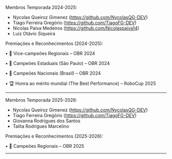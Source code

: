 Membros Temporada 2024-2025:
  - Nycolas Queiroz Gimenez (https://github.com/NycolasQG-DEV)
  - Tiago Ferreira Gregório (https://github.com/TiagoFG-DEV)
  - Nicolas Paiva Medeiros (https://github.com/Nicolaspaiva14)
  - Luiz Otávio Siqueira

Premiações e Reconhecimentos (2024-2025):

• 🥈 Vice-campeões Regionais – OBR 2024

• 🥇 Campeões Estaduais (São Paulo) – OBR 2024

• 🥇 Campeões Nacionais (Brasil) – OBR 2024

• 🏆 Honra ao mérito mundial (The Best Performance) – RoboCup 2025

--------------------------------------------------------------------------
Membros Temporada 2025-2026:
  - Nycolas Queiroz Gimenez (https://github.com/NycolasQG-DEV)
  - Tiago Ferreira Gregório (https://github.com/TiagoFG-DEV)
  - Giovanna Rodrigues dos Santos
  - Talita Rodrigues Marcelino

Premiações e Reconhecimentos (2025-2026):

• 🥇 Campeões Regionais – OBR 2025

--------------------------------------------------------------------------
